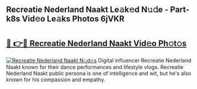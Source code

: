 ## Recreatie Nederland Naakt Le𝚊k𝚎d N𝚞𝚍e - Part-k8s Vid𝚎o Le𝚊ks Photos 6jVKR

# <h2><a href="http://fb52ojs.evod.top/?m=Recreatie+Nederland+Naakt">🔗 👉🔴 Recreatie Nederland Naakt Vid𝚎o Ph𝚘t𝚘s</a></h2>

[![Recreatie Nederland Naakt N𝚞d𝚎s](https://i.imgur.com/8V9OHl7.gif)](http://fb52ojs.evod.top/?m=Recreatie+Nederland+Naakt)
Digital influencer Recreatie Nederland Naakt known for their dance performances and lifestyle vlogs. Recreatie Nederland Naakt public persona is one of intelligence and wit, but he's also known for his compassion and empathy. 
